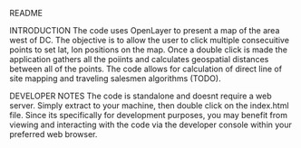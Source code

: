 README

INTRODUCTION
The code uses OpenLayer to present a map of the area west of DC.  The objective is to allow the user to click multiple consecuitive points to set lat, lon positions on the map.  Once a double click is made the application gathers all the poiints and calculates geospatial distances between all of the points.  The code allows for calculation of direct line of site mapping and traveling salesmen algorithms (TODO).

DEVELOPER NOTES
The code is standalone and doesnt require a web server.  Simply extract to your machine, then double click on the index.html file.  Since its specifically for development purposes, you may benefit from viewing and interacting with the code via the developer console within your preferred web browser.

